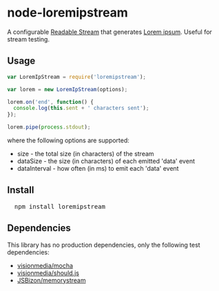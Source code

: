 # node-loremipstream
A configurable [Readable Stream](http://nodejs.org/docs/latest/api/streams.html#readable_Stream) that generates [Lorem ipsum](http://www.wikipedia.org/wiki/Lorem_ipsum). Useful for stream testing.

## Usage

```javascript
var LoremIpStream = require('loremipstream');

var lorem = new LoremIpStream(options);

lorem.on('end', function() {
  console.log(this.sent + ' characters sent');
});

lorem.pipe(process.stdout);
```

where the following options are supported:

* size - the total size (in characters) of the stream
* dataSize - the size (in characters) of each emitted 'data' event
* dataInterval - how often (in ms) to emit each 'data' event

## Install

<pre>
  npm install loremipstream
</pre>

## Dependencies

This library has no production dependencies, only the following test dependencies:

* [visionmedia/mocha](/visionmedia/mocha)
* [visionmedia/should.js](/visionmedia/should.js)
* [JSBizon/memorystream](/JSBizon/memorystream)
